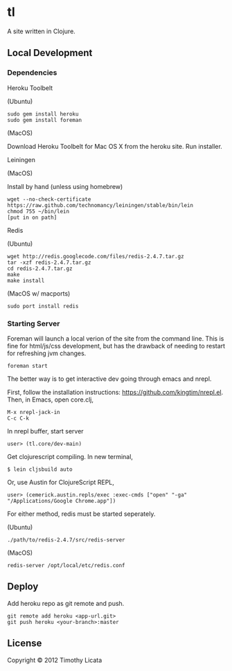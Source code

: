 # tl
A site written in Clojure.

## Local Development

### Dependencies

Heroku Toolbelt

(Ubuntu)

    sudo gem install heroku
    sudo gem install foreman

(MacOS)

Download Heroku Toolbelt for Mac OS X from the heroku site. Run installer.

Leiningen

(MacOS)

Install by hand (unless using homebrew)

    wget --no-check-certificate https://raw.github.com/technomancy/leiningen/stable/bin/lein
    chmod 755 ~/bin/lein
    [put in on path]

Redis

(Ubuntu)

    wget http://redis.googlecode.com/files/redis-2.4.7.tar.gz
    tar -xzf redis-2.4.7.tar.gz
    cd redis-2.4.7.tar.gz
    make
    make install

(MacOS w/ macports)

    sudo port install redis

### Starting Server

Foreman will launch a local verion of the site
from the command line. This is fine for html/js/css
development, but has the drawback of needing to
restart for refreshing jvm changes.

    foreman start

The better way is to get interactive dev going
through emacs and nrepl.

First, follow the installation instructions: https://github.com/kingtim/nrepl.el.
Then, in Emacs, open core.clj,

    M-x nrepl-jack-in
    C-c C-k

In nrepl buffer, start server

    user> (tl.core/dev-main)

Get clojurescript compiling. In new terminal,

    $ lein cljsbuild auto

Or, use Austin for ClojureScript REPL,

    user> (cemerick.austin.repls/exec :exec-cmds ["open" "-ga" "/Applications/Google Chrome.app"])

For either method, redis must be started seperately.

(Ubuntu)

    ./path/to/redis-2.4.7/src/redis-server

(MacOS)

    redis-server /opt/local/etc/redis.conf

## Deploy

Add heroku repo as git remote and push.

    git remote add heroku <app-url.git>
    git push heroku <your-branch>:master

## License
Copyright &copy; 2012 Timothy Licata
